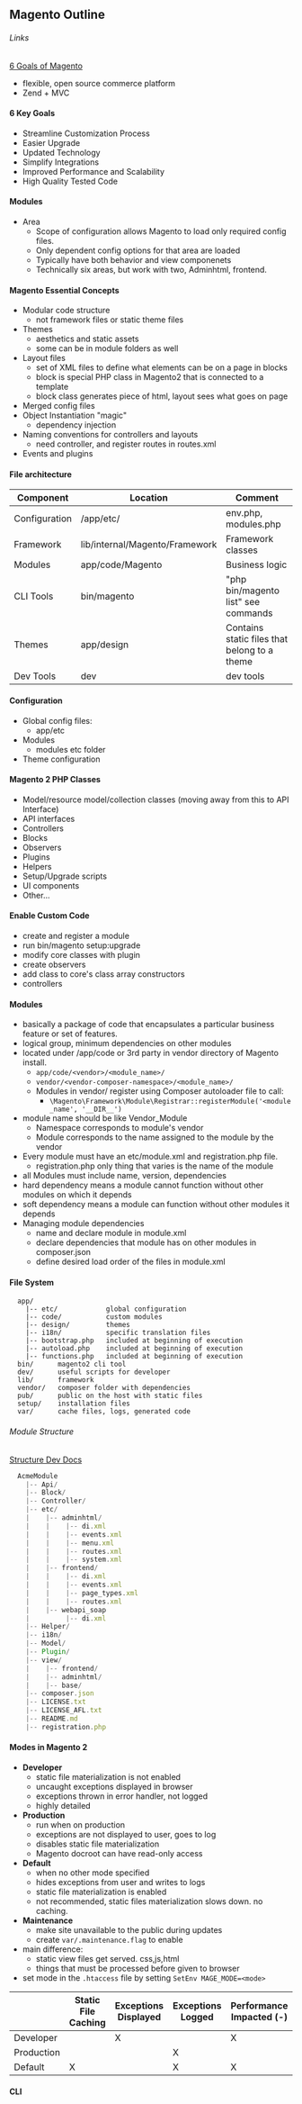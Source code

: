 ## Magento Outline

###### Links
[6 Goals of Magento](#goalsofmagento)
[]()
[]()
[]()
[]()




* flexible, open source commerce platform
* Zend + MVC

#### 6 Key Goals<a name="goalsofmagento"></a>
* Streamline Customization Process
* Easier Upgrade
* Updated Technology
* Simplify Integrations
* Improved Performance and Scalability
* High Quality Tested Code

#### Modules
* Area
  * Scope of configuration allows Magento to load only required config files.
  * Only dependent config options for that area are loaded
  * Typically have both behavior and view componenets
  * Technically six areas, but work with two, Adminhtml, frontend.

#### Magento Essential Concepts
* Modular code structure
  * not framework files or static theme files
* Themes
  * aesthetics and static assets
  * some can be in module folders as well
* Layout files
  * set of XML files to define what elements can be on a page in blocks
  * block is special PHP class in Magento2 that is connected to a template
  * block class generates piece of html, layout sees what goes on page
* Merged config files
* Object Instantiation "magic"
  * dependency injection
* Naming conventions for controllers and layouts
  * need controller, and register routes in routes.xml
* Events and plugins

#### File architecture
| Component | Location | Comment |
|   ---     |    ---   |   ---   |
| Configuration | /app/etc/ | env.php, modules.php |
| Framework | lib/internal/Magento/Framework | Framework classes |
| Modules | app/code/Magento | Business logic |
| CLI Tools | bin/magento | "php bin/magento list" see commands |
| Themes | app/design | Contains static files that belong to a theme |
| Dev Tools | dev | dev tools |

#### Configuration
* Global config files:
  * app/etc
* Modules
  * modules etc folder
* Theme configuration

#### Magento 2 PHP Classes
* Model/resource   model/collection classes   (moving away from this to API Interface)
* API interfaces
* Controllers
* Blocks
* Observers
* Plugins
* Helpers
* Setup/Upgrade scripts
* UI components
* Other...

#### Enable Custom Code
* create and register a module
* run bin/magento setup:upgrade
* modify core classes with plugin
* create observers
* add class to core's class array constructors
* controllers

#### Modules
* basically a package of code that encapsulates a particular business feature or set of features.
* logical group, minimum dependencies on other modules
* located under /app/code or 3rd party in vendor directory of Magento install.
  * ``` app/code/<vendor>/<module_name>/ ```
  * ``` vendor/<vendor-composer-namespace>/<module_name>/ ```
  * Modules in vendor/ register using Composer autoloader file to call:
    * ``` \Magento\Framework\Module\Registrar::registerModule('<module_name', '__DIR__') ```
* module name should be like Vendor_Module
  * Namespace corresponds to module's vendor
  * Module corresponds to the name assigned to the module by the vendor
* Every module must have an etc/module.xml and registration.php file.
  * registration.php only thing that varies is the name of the module
* all Modules must include name, version, dependencies
* hard dependency means a module cannot function without other modules on which it depends
* soft dependency means a module can function without other modules it depends
* Managing module dependencies
  * name and declare module in module.xml
  * declare dependencies that module has on other modules in composer.json
  * define desired load order of the files in module.xml

#### File System
```
  app/
    |-- etc/            global configuration
    |-- code/           custom modules
    |-- design/         themes
    |-- i18n/           specific translation files
    |-- bootstrap.php   included at beginning of execution
    |-- autoload.php    included at beginning of execution
    |-- functions.php   included at beginning of execution
  bin/      magento2 cli tool
  dev/      useful scripts for developer
  lib/      framework
  vendor/   composer folder with dependencies
  pub/      public on the host with static files
  setup/    installation files
  var/      cache files, logs, generated code
```
###### Module Structure
[Structure Dev Docs](http://devdocs.magento.com/guides/v2.0/extension-dev-guide/build/module-file-structure.html)
```js
  AcmeModule
    |-- Api/
    |-- Block/
    |-- Controller/
    |-- etc/
    |    |-- adminhtml/
    |    |    |-- di.xml
    |    |    |-- events.xml
    |    |    |-- menu.xml
    |    |    |-- routes.xml
    |    |    |-- system.xml
    |    |-- frontend/
    |    |    |-- di.xml
    |    |    |-- events.xml
    |    |    |-- page_types.xml
    |    |    |-- routes.xml
    |    |-- webapi_soap
    |         |-- di.xml
    |-- Helper/
    |-- i18n/
    |-- Model/
    |-- Plugin/
    |-- view/
    |    |-- frontend/
    |    |-- adminhtml/
    |    |-- base/
    |-- composer.json
    |-- LICENSE.txt
    |-- LICENSE_AFL.txt
    |-- README.md
    |-- registration.php
```

#### Modes in Magento 2
* **Developer**
  * static file materialization is not enabled
  * uncaught exceptions displayed in browser
  * exceptions thrown in error handler, not logged
  * highly detailed
* **Production**
  * run when on production
  * exceptions are not displayed to user, goes to log
  * disables static file materialization
  * Magento docroot can have read-only access
* **Default**
  * when no other mode specified
  * hides exceptions from user and writes to logs
  * static file materialization is enabled
  * not recommended, static files materialization slows down. no caching.
* **Maintenance**
  * make site unavailable to the public during updates
  * create ```var/.maintenance.flag``` to enable
* main difference:
  * static view files get served.  css,js,html
  * things that must be processed before given to browser
* set mode in the ```.htaccess``` file by setting ```SetEnv MAGE_MODE=<mode>```

| | Static File Caching | Exceptions Displayed | Exceptions Logged | Performance Impacted (-) |
| --- | --- | --- | --- | --- |
| Developer | | X | | X |
| Production | | | X | |
| Default | X | | X | X | |

#### CLI
